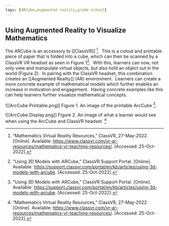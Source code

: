 ```yaml
---
tags: [ARCube,augmented-reality,grade-school]
---
```


## Using Augmented Reality to Visualize Mathematics

The ARCube is an accessory to [[ClassVR]] [^1].  This is a cutout and printable piece of paper that is folded into a cube, which can then be scanned by a ClassVR VR headset as seen in Figure 1[^2].  With this, learners can now, not only view and manipulate virtual objects, but also hold an object out in the world (Figure 2).  In pairing with the ClassVR headset, this combination creates an [[Augmented Reality]] (AR) environment.  Learners can create a more concrete example of mathematical models which further enables an increase in motivation and engagement.  Having concrete examples like this can help learners further visualize mathematical concepts.

![[ArcCube Printable.png]]
Figure 1.  An image of the printable ArcCube [^2].

![[ArcCube Display.png]]
Figure 2. An image of what a learner would see when using the ArcCube and ClassVR headset. [^1]

[^1]: “Mathematics Virtual Reality Resources,” ClassVR, 27-May-2022. [Online]. Available: https://www.classvr.com/vr-ar-resources/mathematics-vr-teaching-resources/. [Accessed: 25-Oct-2022].
[^2]: “Using 3D Models with ARCube,” ClassVR Support Portal. [Online]. Available: https://support.classvr.com/portal/en/kb/articles/using-3d-models-with-arcube. [Accessed: 25-Oct-2022].